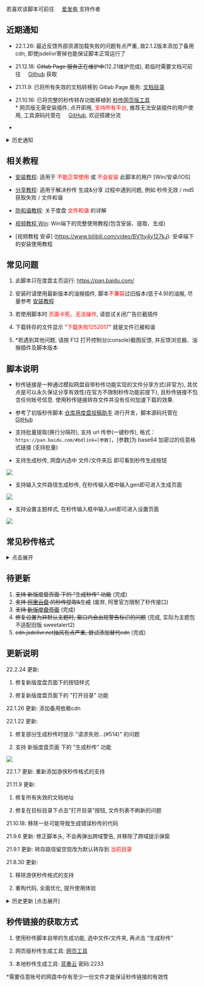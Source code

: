 若喜欢该脚本可前往 <img src="https://static.afdiancdn.com/favicon.ico" width='16'>[爱发电](https://afdian.net/@mengzonefire) 支持作者

## 近期通知

- 22.1.26: 最近反馈外部资源加载失败的问题有点严重, 故2.1.2版本添加了备用cdn, 即使jsdelivr寄掉也能保证脚本正常运行了

- 21.12.18: ~~Gitlab Page 服务正在维护中~~(12.21维护完成), 若临时需要文档可前往 <img src="https://github.githubassets.com/favicons/favicon.png" width='16'>[Github](https://github.com/mengzonefire/rapid-upload-userscript/tree/main/doc) 获取

- 21.11.9: 已将所有失效的文档转移到 Gitlab Page 服务: [文档目录](https://mengzonefire.code.misakanet.cn/rapid-upload-userscript-doc/)

- 21.10.16: 已将完整的秒传转存功能移植到 [秒传网页版工具](https://rapidacg.gmgard.moe/)</br>\* 网页版无需安装插件, 点开即用, <span style="color: red;">支持所有平台</span>, 推荐无法安装插件的用户使用, 工具源码托管在 <img src="https://github.githubassets.com/favicons/favicon.png" width='16'>[GitHub](https://github.com/mengzonefire/baidupan-rapidupload), 欢迎搭建分流

- 
<details>
<summary>历史通知</summary>
<ul><li><p>21.10.1: 修复失效的教程文档地址 (部分地区打开显示石墨文档正在升级)</p></li><li><p>21.9.10: <a href="https://greasyfork.org/zh-CN/scripts/432065">阿里版本</a> 由于官方限制了秒传接口, 现已无法使用, 若有需要接手开发可前往 <img src="https://github.githubassets.com/favicons/favicon.png" width='16'><a href="https://github.com/mengzonefire/aliyun-rapidupload-userscript">GitHub</a> 获取源码</p></li><li><p>21.8.12: 1.8.8 以前版本使用生成秒传功能时, 小概率会得到错误的秒传, 导致无法转存(#404), 若出现该情况请更新最新版并重新生成</p></li><li><p>21.7.30: 若转存提示 <span style="color: red;">转存失败(尝试...)(#2)</span>, 请更新到 1.8.5 版本以上</p></li></ul>
<ul><li><p>21.7.17: </p><ul><li><p>管理员已完成对昨日举报的审核<a href="https://pic.rmb.bdstatic.com/bjh/a6abf0daa40362c10385432fb5150ae7.png">(图1)</a>, 脚本页现可正常访问了</p></li><li><p>鉴于 <a href="https://www.aliyundrive.com/drive/">阿里云盘</a> 有更稳定的服务端(不存在"秒传无效", "md5获取失败"等问题), 即将着手阿里云盘对应的秒传提取&amp;生成功能, 预计下个月更新.</p></li></ul></li><li><p>21.7.16: 估计是因为脚本头几行留有babel工具生成的语法转换代码<a href="https://pic.rmb.bdstatic.com/bjh/9cd999f1d1a35b350e83f93fc685dee7.png">(图1)</a>, 被人误解为压缩代码举报了<a href="https://pic.rmb.bdstatic.com/bjh/eb18b94af7dacd00b11e8cbac3b1e1e4.png">(图2)</a>, 故将源码重新格式化了一遍<a href="https://pic.rmb.bdstatic.com/bjh/ecc36a94f8632b8fba81594d37646b31.png">(图3)</a>以避免误解.</p></li></ul><ul><li><p>21.7.12: 经测试, 度盘服务器已恢复正常, 可以正常上传文件并生成秒传.</p></li><li><p>21.7.10: (<span style="color: red;"> 重要 </span>) 从7.9开始, 新上传网盘的文件<span style="color: red;"> 很可能 </span>出现 "秒传未生效", "md5获取失败"的问题, 疑似百度服务器异常, 正在尝试修复.</p><p>*<a href="https://mengzonefire.code.misakanet.cn/rapid-upload-userscript-doc/generate-bdcode/">分享教程</a> 内提供了临时的解决方法</p></li><li><p>21.7.9: (<span style="color: red;"> 重要 </span>) 1.8.1版本更换了秒传接口, 解决了绝大部分 "<span style="color: red;"> 文件不存在(秒传未生效) </span>" 和 "<span style="color: red;"> md5获取失败 </span>" 的问题, 为保证使用体验, 强烈建议更新到最新版</p></li></ul>

</details>

## 相关教程

- [安装教程](https://mengzonefire.code.misakanet.cn/rapid-upload-userscript-doc/install-userscript/): 适用于<span style="color: red;"> 不能正常使用 </span>或<span style="color: red;"> 不会安装 </span>此脚本的用户 [Win/安卓/IOS]

- [分享教程](https://mengzonefire.code.misakanet.cn/rapid-upload-userscript-doc/generate-bdcode/): 适用于解决秒传 生成&分享 过程中遇到问题, 例如 秒传无效 / md5 获取失败 / 文件和谐

- [防和谐教程](https://mengzonefire.code.misakanet.cn/rapid-upload-userscript-doc/file-protect/): 关于度盘 <span style="color: red;">文件和谐</span> 的详解

- [视频教程 Win](https://www.bilibili.com/video/BV1E5411H76K): Win端下的完整使用教程(包含安装、提取、生成)

- [视频教程 安卓] (https://www.bilibili.com/video/BV1ty4y127kJ): 安卓端下的安装使用教程

## 常见问题

1. 此脚本只在度盘主页运行: https://pan.baidu.com/

2. 安装时请使用最新版本的油猴插件, 脚本<span style="color: red;">不兼容</span>过旧版本(低于4.9)的油猴, 尽量参考 [安装教程](https://mengzonefire.code.misakanet.cn/rapid-upload-userscript-doc/install-userscript/)

3. 若使用脚本时 <span style="color: red;">页面卡死、无法操作</span>, 请尝试关闭广告拦截插件

4. 下载转存的文件显示 "<span style="color: red;">下载失败1252017</span>" 就是文件已被和谐

5. \*若遇到其他问题, 请按 F12 打开控制台(console)截图反馈, 并反馈浏览器、油猴插件及脚本版本

## 脚本说明

- 秒传链接是一种通过模拟网盘自带秒传功能实现的文件分享方式(非官方), 其优点是可以永久保证分享有效性(在官方不限制秒传功能前提下), 且秒传链接不包含任何账号信息. 使用秒传链接转存文件并没有任何加速下载的效果.

- 参考了初版秒传脚本 [仓库用度盘投稿助手](https://greasyfork.org/zh-CN/scripts/3285) 进行开发，脚本源码托管在 <img src="https://github.githubassets.com/favicons/favicon.png" width='16'>[GitHub](https://github.com/mengzonefire/rapid-upload-userscript)

- 支持批量提取(换行分隔符), 支持 url 传参(一键秒传), 格式：`https://pan.baidu.com/#bdlink=[参数]`，[参数]为 base64 加密过的任意格式链接 (支持批量)

- 支持生成秒传, 网盘内选中 文件/文件夹后 即可看到秒传生成按钮

![](https://pic.rmb.bdstatic.com/bjh/1cb5384f4b7cd3fc5a07b42ef45bfe93.png)

- 支持输入文件路径生成秒传, 在秒传输入框中输入gen即可进入生成页面

![](https://pic.rmb.bdstatic.com/bjh/8cbdb318fb0e918f7d98a11757c1e6f2.png)

- 支持设置主题样式, 在秒传输入框中输入set即可进入设置页面

![](https://pic.rmb.bdstatic.com/bjh/4e7fd96c7ca7a098de3b0b3ba56bc125.png)

## 常见秒传格式

<details>
<summary>点击展开</summary>

<ul><li><p>梦姬标准/标准码: D5AABEFC3290F7A3C09912228B136D0C#821A9F0D27FCD19C80474D2140ED2D85#6467659#test.exe</p></li><li><p>PanDL格式: bdpan://dGVzdC5leGV8NjQ2NzY1OXxENUFBQkVGQzMyOTBGN0EzQzA5OTEyMjI4QjEzNkQwQ3w4MjFBOUYwRDI3RkNEMTlDODA0NzREMjE0MEVEMkQ4NQ==</p></li><li><p>PCS-GO格式: BaiduPCS-Go rapidupload -length=6467659 -md5=D5AABEFC3290F7A3C09912228B136D0C -slicemd5=821A9F0D27FCD19C80474D2140ED2D85 "/test.exe"</p></li><li><p>游侠格式: BDLINK......</p></li></ul>

</details>

## 待更新

1. ~~支持 新版度盘页面 下的 "生成秒传" 功能~~ (完成)
2. ~~支持 [阿里云盘](https://www.aliyundrive.com/drive/) 的秒传提取&生成~~ (废弃, 阿里官方限制了秒传接口)
3. ~~支持 [新版度盘页面](https://pan.baidu.com/disk/main?from=oldversion#/index)~~ (完成)
4. ~~修复设置为非默认主题时, 窗口内会出现警告标识的问题~~ (完成, 实际为主题包不适配旧版 sweetalert2)
5. ~~cdn.jsdelivr.net抽风有点严重, 尝试添加替代cdn~~ (完成)

## 更新说明

22.2.24 更新: 

1. 修复新版度盘页面下的按钮样式

2. 修复新版度盘页面下的 "打开目录" 功能

22.1.26 更新: 添加备用依赖cdn

22.1.22 更新: 

1. 修复部分生成秒传时提示 "请求失败...(#514)" 的问题

2. 支持 新版度盘页面 下的 "生成秒传" 功能

![](https://pic.rmb.bdstatic.com/bjh/8c05bf7c7ba44cb6f7e0a68c3e17ab54.png)

22.1.7 更新: 重新添加游侠秒传格式的支持

21.11.9 更新: 

1. 修复所有失效的文档地址

2. 修复在目标目录下点击"打开目录"按钮, 文件列表不刷新的问题

21.10.18: 移除一处可能导致生成错误秒传的代码

21.9.6 更新: 修正脚本头, 不会再弹出跨域警告, 并移除了跨域提示弹窗

21.9.1 更新: 转存路径留空现改为默认转存到 <span style="color: red;">当前目录</span>

21.8.30 更新:

1. 移除游侠秒传格式的支持

2. 重构代码, 全面优化, 提升使用体验

<details>
<summary>历史更新 [点击展开]</summary>
<p>21.8.12 更新: 修复部分生成得到错误 md5 导致秒传无法转存(#404)的问题</p>

<p>21.7.30 更新: 修复了部分转存提示 "<span style="color: red;">转存失败(尝试...)(#2)</span>" 的问题" 的问题</p>

<p>21.7.18 更新: 修复了部分生成提示 "<span style="color: red;">md5 获取失败</span>" 的问题</p>

<p>21.7.6 更新: 支持转存与生成 <span style="color: red;">20G 以上</span> 文件的秒传</p>

<p>21.6.28 更新:</p>

<ol><li><p>大幅提升非会员账号生成秒传的速度</p></li><li><p>修复生成 4G 以上文件提示"<span style="color: red;">服务器错误(#500)</span>"的问题</p></li></ol>

<p>21.6.25 更新：修复了绝大部分转存提示 "<span style="color: red;">文件不存在(秒传未生效)(#404)</span>" 的问题</p>

<p>21.6.24更新：修复从yun.baidu.com进入时, 弹窗提示 "bdskoten获取失败" 的问题</p>

<p>21.6.23更新：将sweetalert2和设置内的主题包升级到最新版(适配主题后修复了 待更新#3)</p>

<p>21.6.18更新：转存秒传添加bdstoken参数, 防止报错"转存失败(#2)", 并支持了新版度盘页面下的转存功能:</p>

<p><img alt="" src="https://pic.rmb.bdstatic.com/bjh/ed9647f2c8d16a8a6fb74d42e51626cf.png"/></p>

<p>21.6.18更新：移除<span style="color: red;"> 修复下载 </span>功能(已在21年4月上旬失效), 后续不会再考虑修复该功能</p>

<p>21.3.30更新：修复部分秒传转存提示 "文件不存在" 或 "md5不匹配", 有该情况的请务必更新到1.6.7版本</p>

<p>21.3.29更新：新增<span style="color: red;"> 直接修复下载 </span>功能，无需秒传即可修复下载，感谢TkzcM的帮助</p>

<p><span style="color: red;">注意:</span> 后续测试发现1.6.1和1.6.2版本该功能有可能使原文件丢失, 若需要使用该功能请务必更新到1.6.3以上版本</p>

<p><span style="color: red;">注意2:</span> 由于实现机制不同, "直接修复" 的成功率相对 "转存的修复" 较低, 至少一半以上的文件无法修复(弹窗提示 "不支持修复"), 目前暂时未找到解决方法</p>

<p><img alt="" src="https://pic.rmb.bdstatic.com/bjh/5e05f7c1f772451b8efce938280bcaee.png"/></p>

<p>21.3.16更新：秒传转存新增<span style="color: red;"> 修复下载 </span>功能，可修复绝大部分无法下载的文件 (需有秒传链接并在转存时勾选修复选项)</p>

<p><img alt="" src="https://pic.rmb.bdstatic.com/bjh/822bf85e8b663f352c65f04a50a305e1.png"/></p>

<p>21.2.26更新：若在更新1.5.0版本后出现秒传按钮不显示的问题, 请尝试更新到1.5.5版本</p>

<p>21.2.11更新：<a href="https://mengzonefire.code.misakanet.cn/rapid-upload-userscript-doc/generate-bdcode/">分享教程</a> 更新, 原教程的 "固实压缩+加密文件名" 已无法再防和谐(在度盘移动端依旧可以在线解压), 目前有效的防和谐方法请参考教程内的 "<span style="color: red;">双层压缩</span>"</p>

<p>21.1.28更新：兼容了暴力猴插件, 添加更换主题功能, 优化部分代码逻辑</p>

<p>21.1.11更新：若1.4.0版本出现 "转存失败" 的情况, 请更新1.4.4版本</p>

<p>20.12.18更新：不再支持暴力猴violentmonkey2.12.8以上插件, 使用该插件的用户请降级插件或改用油猴插件Tampermonkey</p>

<p>若使用1.3.5版本时出现一键秒传(解base64)不可用的情况, 请将脚本更新至1.3.6以上</p>

<p>20.11.12更新：若1.2.9版本出现秒传按钮不显示的情况, 请更新1.3.0版本</p>

<p>20.11.5更新：若出现转存时路径留空转存无反应的情况, 请更新1.2.7版本</p>

<p>20.11.2更新：</p>

<ol><li><p>加入了生成秒传的功能, 选择文件/文件夹后即可看到秒传生成按钮</p></li><li><p>增加了跳转目录的功能, 若在秒传转存时有输入保存路径, 转存完成后可以看到跳转按钮</p></li></ol>

</details>

## 秒传链接的获取方式

1. 使用秒传脚本自带的生成功能, 选中文件/文件夹, 再点击 "生成秒传"

2. 网页版秒传生成工具: [网页工具](http://rapidacg.gmgard.moe/gen.html)

3. 本地秒传生成工具: [蓝奏云](https://wwe.lanzoui.com/b01u0yqvi) 密码:2233

\*需要任意账号的网盘中存有至少一份文件才能保证秒传链接的有效性